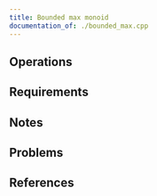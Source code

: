 ```yaml
---
title: Bounded max monoid
documentation_of: ./bounded_max.cpp
---
```


## Operations

## Requirements

## Notes

## Problems

## References
